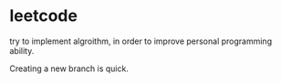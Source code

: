 # leetcode
try to implement algroithm, in order to improve personal programming ability.

Creating a new branch is quick.